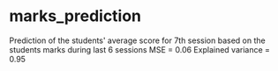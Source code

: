 # marks_prediction
Prediction of the students' average score for 7th session based on the students marks during last 6 sessions
MSE = 0.06
Explained variance = 0.95
